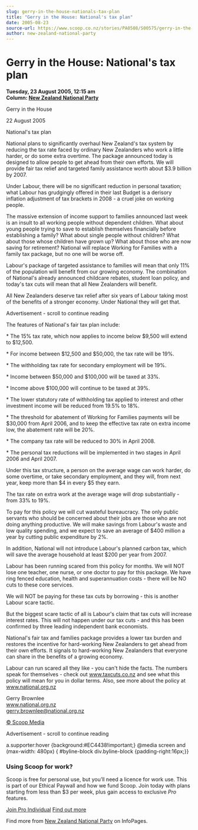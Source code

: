 ```yaml
---
slug: gerry-in-the-house-nationals-tax-plan
title: "Gerry in the House: National's tax plan"
date: 2005-08-23
source-url: https://www.scoop.co.nz/stories/PA0508/S00575/gerry-in-the-house-nationals-tax-plan.htm
author: new-zealand-national-party
---
```

Gerry in the House: National's tax plan
=======================================

**Tuesday, 23 August 2005, 12:15 am**  
**Column: [New Zealand National Party](https://info.scoop.co.nz/New_Zealand_National_Party)**

Gerry in the House

22 August 2005

National's tax plan

National plans to significantly overhaul New Zealand's tax system by reducing the tax rate faced by ordinary New Zealanders who work a little harder, or do some extra overtime. The package announced today is designed to allow people to get ahead from their own efforts. We will provide fair tax relief and targeted family assistance worth about $3.9 billion by 2007.

Under Labour, there will be no significant reduction in personal taxation; what Labour has grudgingly offered in their last Budget is a derisory inflation adjustment of tax brackets in 2008 - a cruel joke on working people.

The massive extension of income support to families announced last week is an insult to all working people without dependent children. What about young people trying to save to establish themselves financially before establishing a family? What about single people without children? What about those whose children have grown up? What about those who are now saving for retirement? National will replace Working for Families with a family tax package, but no one will be worse off.

Labour's package of targeted assistance to families will mean that only 11% of the population will benefit from our growing economy. The combination of National's already announced childcare rebates, student loan policy, and today's tax cuts will mean that all New Zealanders will benefit.

All New Zealanders deserve tax relief after six years of Labour taking most of the benefits of a stronger economy. Under National they will get that.

Advertisement - scroll to continue reading





The features of National's fair tax plan include:

\* The 15% tax rate, which now applies to income below $9,500 will extend to $12,500.

\* For income between $12,500 and $50,000, the tax rate will be 19%.

\* The withholding tax rate for secondary employment will be 19%.

\* Income between $50,000 and $100,000 will be taxed at 33%.

\* Income above $100,000 will continue to be taxed at 39%.

\* The lower statutory rate of withholding tax applied to interest and other investment income will be reduced from 19.5% to 18%.

\* The threshold for abatement of Working for Families payments will be $30,000 from April 2006, and to keep the effective tax rate on extra income low, the abatement rate will be 20%.

\* The company tax rate will be reduced to 30% in April 2008.

\* The personal tax reductions will be implemented in two stages in April 2006 and April 2007.

Under this tax structure, a person on the average wage can work harder, do some overtime, or take secondary employment, and they will, from next year, keep more than $4 in every $5 they earn.

The tax rate on extra work at the average wage will drop substantially - from 33% to 19%.

To pay for this policy we will cut wasteful bureaucracy. The only public servants who should be concerned about their jobs are those who are not doing anything productive. We will make savings from Labour's waste and low quality spending, and we expect to save an average of $400 million a year by cutting public expenditure by 2%.

In addition, National will not introduce Labour's planned carbon tax, which will save the average household at least $200 per year from 2007.

Labour has been running scared from this policy for months. We will NOT lose one teacher, one nurse, or one doctor to pay for this package. We have ring fenced education, health and superannuation costs - there will be NO cuts to these core services.

We will NOT be paying for these tax cuts by borrowing - this is another Labour scare tactic.

But the biggest scare tactic of all is Labour's claim that tax cuts will increase interest rates. This will not happen under our tax cuts - and this has been confirmed by three leading independent bank economists.

National's fair tax and families package provides a lower tax burden and restores the incentive for hard-working New Zealanders to get ahead from their own efforts. It signals to hard-working New Zealanders that everyone can share in the benefits of a growing economy.

Labour can run scared all they like - you can't hide the facts. The numbers speak for themselves - check out www.taxcuts.co.nz and see what this policy will mean for you in dollar terms. Also, see more about the policy at www.national.org.nz

Gerry Brownlee  
www.national.org.nz  
gerry.brownlee@national.org.nz

[© Scoop Media](http://www.scoop.co.nz/about/terms.html)  

Advertisement - scroll to continue reading



a.supporter:hover {background:#EC4438!important;} @media screen and (max-width: 480px) { #byline-block div.byline-block {padding-right:16px;}}

### Using Scoop for work?

Scoop is free for personal use, but you’ll need a licence for work use. This is part of our Ethical Paywall and how we fund Scoop. Join today with plans starting from less than $3 per week, plus gain access to exclusive _Pro_ features.  
  
[Join Pro Individual](https://pro.scoop.co.nz/Individual/?from=ProIn24) [Find out more](https://pro.scoop.co.nz/using-scoop-for-work/?from=ProIn24)

Find more from [New Zealand National Party](https://info.scoop.co.nz/New_Zealand_National_Party) on InfoPages.